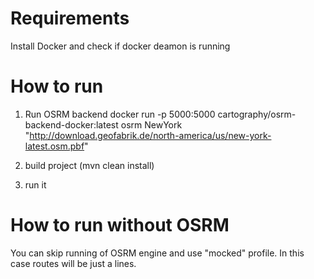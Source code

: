# Requirements
Install Docker and check if docker deamon is running

# How to run
1. Run OSRM backend 
docker run -p 5000:5000 cartography/osrm-backend-docker:latest osrm NewYork "http://download.geofabrik.de/north-america/us/new-york-latest.osm.pbf"

2. build project (mvn clean install)

3. run it

# How to run without OSRM
You can skip running of OSRM engine and use "mocked" profile. In this case routes will be just a lines.
